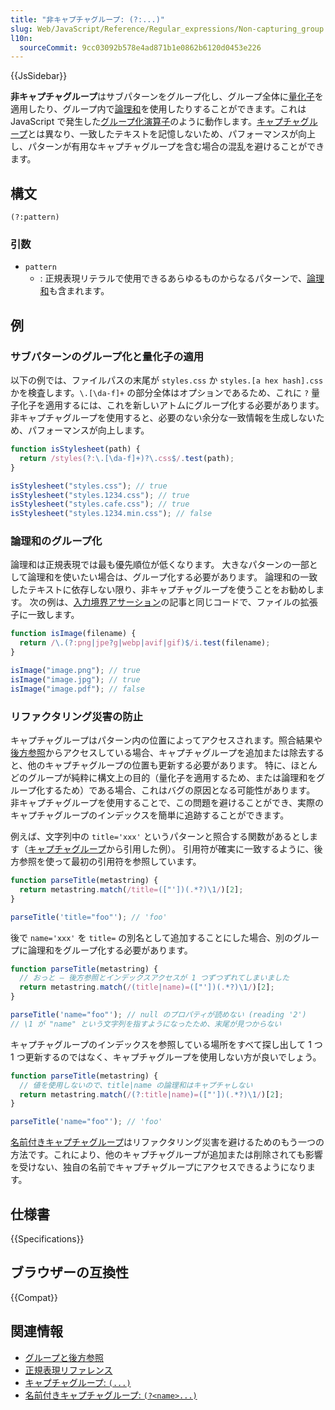 ```yaml
---
title: "非キャプチャグループ: (?:...)"
slug: Web/JavaScript/Reference/Regular_expressions/Non-capturing_group
l10n:
  sourceCommit: 9cc03092b578e4ad871b1e0862b6120d0453e226
---
```


{{JsSidebar}}

**非キャプチャグループ**はサブパターンをグループ化し、グループ全体に[量化子](/ja/docs/Web/JavaScript/Reference/Regular_expressions/Quantifier)を適用したり、グループ内で[論理和](/ja/docs/Web/JavaScript/Reference/Regular_expressions/Disjunction)を使用したりすることができます。これは JavaScript で発生した[グループ化演算子](/ja/docs/Web/JavaScript/Reference/Operators/Grouping)のように動作します。[キャプチャグループ](/ja/docs/Web/JavaScript/Reference/Regular_expressions/Capturing_group)とは異なり、一致したテキストを記憶しないため、パフォーマンスが向上し、パターンが有用なキャプチャグループを含む場合の混乱を避けることができます。

## 構文

```regex
(?:pattern)
```

### 引数

- `pattern`
  - : 正規表現リテラルで使用できるあらゆるものからなるパターンで、[論理和](/ja/docs/Web/JavaScript/Reference/Regular_expressions/Disjunction)も含まれます。

## 例

### サブパターンのグループ化と量化子の適用

以下の例では、ファイルパスの末尾が `styles.css` か `styles.[a hex hash].css` かを検査します。`\.[\da-f]+` の部分全体はオプションであるため、これに `?` 量子化子を適用するには、これを新しいアトムにグループ化する必要があります。 非キャプチャグループを使用すると、必要のない余分な一致情報を生成しないため、パフォーマンスが向上します。

```js
function isStylesheet(path) {
  return /styles(?:\.[\da-f]+)?\.css$/.test(path);
}

isStylesheet("styles.css"); // true
isStylesheet("styles.1234.css"); // true
isStylesheet("styles.cafe.css"); // true
isStylesheet("styles.1234.min.css"); // false
```

### 論理和のグループ化

論理和は正規表現では最も優先順位が低くなります。 大きなパターンの一部として論理和を使いたい場合は、グループ化する必要があります。 論理和の一致したテキストに依存しない限り、非キャプチャグループを使うことをお勧めします。 次の例は、[入力境界アサーション](/ja/docs/Web/JavaScript/Reference/Regular_expressions/Input_boundary_assertion#ファイル拡張子の照合)の記事と同じコードで、ファイルの拡張子に一致します。

```js
function isImage(filename) {
  return /\.(?:png|jpe?g|webp|avif|gif)$/i.test(filename);
}

isImage("image.png"); // true
isImage("image.jpg"); // true
isImage("image.pdf"); // false
```

### リファクタリング災害の防止

キャプチャグループはパターン内の位置によってアクセスされます。照合結果や[後方参照](/ja/docs/Web/JavaScript/Reference/Regular_expressions/Backreference)からアクセスしている場合、キャプチャグループを追加または除去すると、他のキャプチャグループの位置も更新する必要があります。 特に、ほとんどのグループが純粋に構文上の目的（量化子を適用するため、または論理和をグループ化するため）である場合、これはバグの原因となる可能性があります。 非キャプチャグループを使用することで、この問題を避けることができ、実際のキャプチャグループのインデックスを簡単に追跡することができます。

例えば、文字列中の `title='xxx'` というパターンと照合する関数があるとします（[キャプチャグループ](/ja/docs/Web/JavaScript/Reference/Regular_expressions/Capturing_group#引用符のペアリング)から引用した例）。 引用符が確実に一致するように、後方参照を使って最初の引用符を参照しています。

```js
function parseTitle(metastring) {
  return metastring.match(/title=(["'])(.*?)\1/)[2];
}

parseTitle('title="foo"'); // 'foo'
```

後で `name='xxx'` を `title=` の別名として追加することにした場合、別のグループに論理和をグループ化する必要があります。

```js example-bad
function parseTitle(metastring) {
  // おっと — 後方参照とインデックスアクセスが 1 つずつずれてしまいました
  return metastring.match(/(title|name)=(["'])(.*?)\1/)[2];
}

parseTitle('name="foo"'); // null のプロパティが読めない (reading '2')
// \1 が "name" という文字列を指すようになったため、末尾が見つからない
```

キャプチャグループのインデックスを参照している場所をすべて探し出して 1 つ 1 つ更新するのではなく、キャプチャグループを使用しない方が良いでしょう。

```js example-good
function parseTitle(metastring) {
  // 値を使用しないので、title|name の論理和はキャプチャしない
  return metastring.match(/(?:title|name)=(["'])(.*?)\1/)[2];
}

parseTitle('name="foo"'); // 'foo'
```

[名前付きキャプチャグループ](/ja/docs/Web/JavaScript/Reference/Regular_expressions/Named_capturing_group)はリファクタリング災害を避けるためのもう一つの方法です。これにより、他のキャプチャグループが追加または削除されても影響を受けない、独自の名前でキャプチャグループにアクセスできるようになります。

## 仕様書

{{Specifications}}

## ブラウザーの互換性

{{Compat}}

## 関連情報

- [グループと後方参照](/ja/docs/Web/JavaScript/Guide/Regular_expressions/Groups_and_backreferences)
- [正規表現リファレンス](/ja/docs/Web/JavaScript/Reference/Regular_expressions)
- [キャプチャグループ: `(...)`](/ja/docs/Web/JavaScript/Reference/Regular_expressions/Capturing_group)
- [名前付きキャプチャグループ: `(?<name>...)`](/ja/docs/Web/JavaScript/Reference/Regular_expressions/Named_capturing_group)
